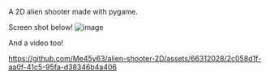 A 2D alien shooter made with pygame.

Screen shot below!
![image](https://github.com/Me45y63/alien-shooter-2D/assets/66312028/cbf130d8-7e2a-40fd-b3b7-591c59235d77)

And a video too!


https://github.com/Me45y63/alien-shooter-2D/assets/66312028/2c058d1f-aa0f-41c5-95fa-d38346b4a406

